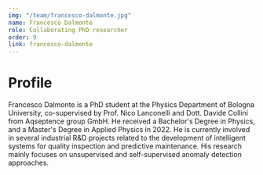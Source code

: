 ```yaml
---
img: "/team/francesco-dalmonte.jpg"
name: Francesco Dalmonte
role: Collaborating PhD researcher
order: 9
link: francesco-dalmonte
---
```


# Profile
Francesco Dalmonte is a PhD student at the Physics Department of Bologna University, co-supervised by Prof. Nico Lanconelli and Dott. Davide Collini from Aqseptence group GmbH. He received a Bachelor's Degree in Physics, and a Master's Degree in Applied Physics in 2022.
He is currently involved in several industrial R&D projects related to the development of intelligent systems for quality inspection and predictive maintenance. His research mainly focuses on unsupervised and self-supervised anomaly detection approaches.
